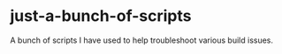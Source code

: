 # just-a-bunch-of-scripts
A bunch of scripts I have used to help troubleshoot various build issues. 
